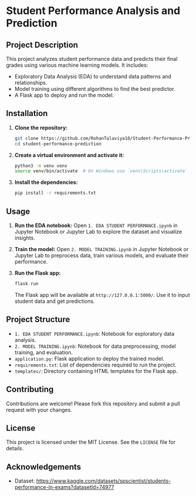 # Student Performance Analysis and Prediction

## Project Description

This project analyzes student performance data and predicts their final grades using various machine learning models. It includes:
- Exploratory Data Analysis (EDA) to understand data patterns and relationships.
- Model training using different algorithms to find the best predictor.
- A Flask app to deploy and run the model.

## Installation

1. **Clone the repository:**
   ```bash
   git clone https://github.com/RohanTalaviya10/Student-Performance-Prediction
   cd student-performance-prediction
   ```

2. **Create a virtual environment and activate it:**
   ```bash
   python3 -m venv venv
   source venv/bin/activate  # On Windows use `venv\Scripts\activate`
   ```

3. **Install the dependencies:**
   ```bash
   pip install -r requirements.txt
   ```

## Usage

1. **Run the EDA notebook:**
   Open `1. EDA STUDENT PERFORMANCE.ipynb` in Jupyter Notebook or Jupyter Lab to explore the dataset and visualize insights.

2. **Train the model:**
   Open `2. MODEL TRAINING.ipynb` in Jupyter Notebook or Jupyter Lab to preprocess data, train various models, and evaluate their performance.

3. **Run the Flask app:**
   ```bash
   flask run
   ```
   The Flask app will be available at `http://127.0.0.1:5000/`. Use it to input student data and get predictions.

## Project Structure

- `1. EDA STUDENT PERFORMANCE.ipynb`: Notebook for exploratory data analysis.
- `2. MODEL TRAINING.ipynb`: Notebook for data preprocessing, model training, and evaluation.
- `application.py`: Flask application to deploy the trained model.
- `requirements.txt`: List of dependencies required to run the project.
- `templates/`: Directory containing HTML templates for the Flask app.

## Contributing

Contributions are welcome! Please fork this repository and submit a pull request with your changes.

## License

This project is licensed under the MIT License. See the `LICENSE` file for details.

## Acknowledgements

- Dataset: https://www.kaggle.com/datasets/spscientist/students-performance-in-exams?datasetId=74977
